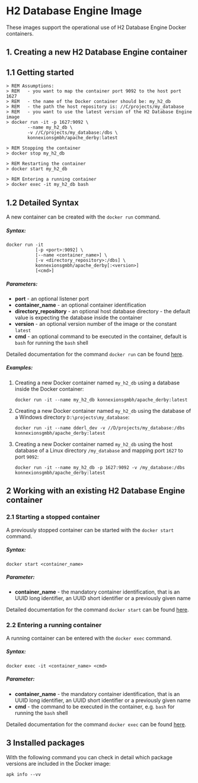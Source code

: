 # H2 Database Engine Image

These images support the operational use of H2 Database Engine Docker containers.

## 1. Creating a new H2 Database Engine container

## 1.1 Getting started

    > REM Assumptions:
    > REM   - you want to map the container port 9092 to the host port 1627
    > REM   - the name of the Docker container should be: my_h2_db
    > REM   - the path the host repository is: //C/projects/my_database
    > REM   - you want to use the latest version of the H2 Database Engine image
    > docker run -it -p 1627:9092 \
            --name my_h2_db \
            -v //C/projects/my_database:/dbs \
            konnexionsgmbh/apache_derby:latest
            
    > REM Stopping the container
    > docker stop my_h2_db
    
    > REM Restarting the container
    > docker start my_h2_db

    > REM Entering a running container
    > docker exec -it my_h2_db bash

## 1.2 Detailed Syntax

A new container can be created with the `docker run` command.

##### Syntax:

    docker run -it 
               [-p <port>:9092] \
               [--name <container_name>] \
               [-v <directory_repository>:/dbs] \
               konnexionsgmbh/apache_derby[:<version>] 
               [<cmd>]
 
##### Parameters:

- **port** - an optional listener port             
- **container_name** - an optional container identification 
- **directory_repository** - an optional host database directory - the default value is expecting the database inside the container 
- **version** - an optional version number of the image or the constant `latest`
- **cmd** - an optional command to be executed in the container, default is `bash` for running the `bash` shell

Detailed documentation for the command `docker run` can be found [here](https://docs.docker.com/engine/reference/run/).

##### Examples:

1. Creating a new Docker container named `my_h2_db` using a database inside the Docker container:  

    `docker run -it --name my_h2_db konnexionsgmbh/apache_derby:latest`

2. Creating a new Docker container named `my_h2_db` using the database of a Windows directory `D:\projects\my_database`:  

    `docker run -it --name dderl_dev -v //D/projects/my_database:/dbs konnexionsgmbh/apache_derby:latest`

3. Creating a new Docker container named `my_h2_db` using the host database of a Linux directory `/my_database` and mapping port `1627` to port `9092`:  

    `docker run -it --name my_h2_db -p 1627:9092 -v /my_database:/dbs konnexionsgmbh/apache_derby:latest`

## 2 Working with an existing H2 Database Engine container

### 2.1 Starting a stopped container

A previously stopped container can be started with the `docker start` command.

##### Syntax:

    docker start <container_name>

##### Parameter:

- **container_name** - the mandatory container identification, that is an UUID long identifier, an UUID short identifier or a previously given name 

Detailed documentation for the command `docker start` can be found [here](https://docs.docker.com/engine/reference/commandline/start/).

### 2.2 Entering a running container

A running container can be entered with the `docker exec` command.

##### Syntax:

    docker exec -it <container_name> <cmd>

##### Parameter:

- **container_name** - the mandatory container identification, that is an UUID long identifier, an UUID short identifier or a previously given name 
- **cmd** - the command to be executed in the container, e.g. `bash` for running the `bash` shell

Detailed documentation for the command `docker exec` can be found [here](https://docs.docker.com/engine/reference/commandline/exec/).

## 3 Installed packages

With the following command you can check in detail which package versions are included in the Docker image:

    apk info --vv
